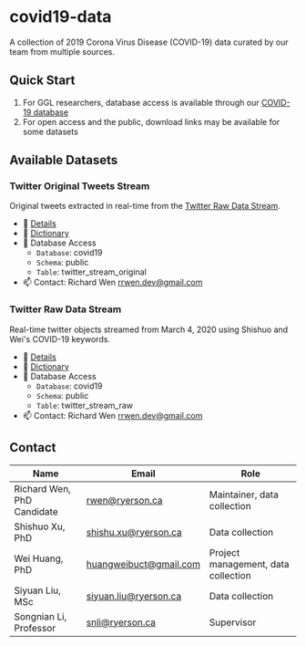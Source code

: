 # covid19-data

A collection of 2019 Corona Virus Disease (COVID-19) data curated by our team from multiple sources.

## Quick Start

1. For GGL researchers, database access is available through our [COVID-19 database](https://github.com/ryerson-ggl/covid19-database#quick-start)
2. For open access and the public, download links may be available for some datasets

## Available Datasets

### Twitter Original Tweets Stream

Original tweets extracted in real-time from the [Twitter Raw Data Stream](#twitter-raw-data-stream).

* :page_facing_up: [Details](https://github.com/ryerson-ggl/covid19-data-twitter)
* :notebook_with_decorative_cover: [Dictionary](https://github.com/ryerson-ggl/covid19-data-twitter/blob/master/dictionaries/twitter_stream_original_dictionary.csv)
* :key: Database Access
    * `Database`: covid19
    * `Schema`: public
    * `Table`: twitter_stream_original
* :mailbox: Contact: Richard Wen rrwen.dev@gmail.com

### Twitter Raw Data Stream

Real-time twitter objects streamed from March 4, 2020 using Shishuo and Wei's COVID-19 keywords.

* :page_facing_up: [Details](https://github.com/ryerson-ggl/covid19-data-twitter)
* :notebook_with_decorative_cover: [Dictionary](https://github.com/ryerson-ggl/covid19-data-twitter/blob/master/dictionaries/twitter_stream_raw_dictionary.csv)
* :key: Database Access
    * `Database`: covid19
    * `Schema`: public
    * `Table`: twitter_stream_raw
* :mailbox: Contact: Richard Wen rrwen.dev@gmail.com

## Contact

| Name                        | Email                  | Role                                    |
|-----------------------------|------------------------|-----------------------------------------|
| Richard Wen, PhD Candidate  | rwen@ryerson.ca        | Maintainer, data collection             |
| Shishuo Xu, PhD             | shishu.xu@ryerson.ca   | Data collection                         |
| Wei Huang, PhD              | huangweibuct@gmail.com | Project management, data collection     |
| Siyuan Liu, MSc             | siyuan.liu@ryerson.ca  | Data collection                         |
| Songnian Li, Professor      | snli@ryerson.ca        | Supervisor                              |
